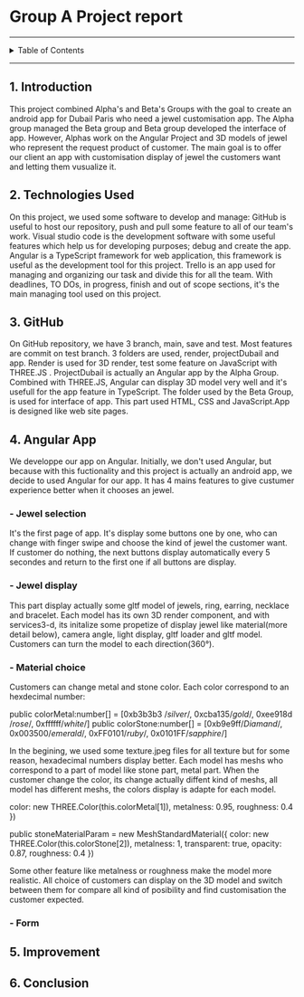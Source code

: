 
#  Group A Project report 

---

<details>
<summary>Table of Contents</summary>

Group A Project Report
1. Introduction
2. Techonologies Used
3. GitHub
4. Angular App
- Jewel selection
- Jewel display
- Material choice

- Form
1. Improvement
2. Conclusion  
</details>

---
## 1. Introduction
This project combined Alpha's and Beta's Groups with the goal to create an android app for Dubail Paris who need a jewel customisation app.
The Alpha group managed the Beta group and Beta group developed the interface of app.
However, Alphas work on the Angular Project and 3D models of jewel who
 represent the request product of customer.
 The main goal is to offer our client an app with customisation display of jewel the customers want and letting them vusualize it.


## 2. Technologies Used
On this project, we used some software to develop and manage:
GitHub is useful to host our repository, push and pull some feature to all of our team's work.
Visual studio code is the development software with some useful features which help us for developing purposes; debug and create the app.
Angular is a TypeScript framework for web application, this framework
is useful as the development tool for this project.
Trello is an app used for managing and organizing our task and divide this for all the team. With deadlines, TO DOs, in progress, finish and out of scope  sections, it's the main managing tool used on this project.
## 3. GitHub
On GitHub repository, we have 3 branch, main, save and test.
Most features are commit on test branch.
3 folders are used, render, projectDubail and app.
Render is used for 3D render, test some feature on JavaScript with THREE.JS .
ProjectDubail is actually an Angular app by the Alpha Group. Combined with THREE.JS, Angular can display 3D model very well and it's usefull for the app feature in TypeScript.
The folder used by the Beta Group, is used for interface of app. This part used HTML, CSS and JavaScript.App is designed like web site pages.
## 4. Angular App
We developpe our app on Angular. Initially, we don't used Angular, but because with this fuctionality and this project is actually an android app, we decide to used Angular for our app. It has 4 mains features to give custumer experience better when it chooses an jewel.
### - Jewel selection
It's the first page of app. It's display some buttons one by one, who can change with finger swipe and choose the kind of jewel the customer want. If customer do nothing, the next buttons display automatically every 5 secondes and return to the first one if all buttons are display.


### - Jewel display
This part display actually some gltf model of jewels, ring, earring, necklace and bracelet.
Each model has its own 3D render component, and with services3-d, its initalize some propetize of display jewel like material(more detail below), camera angle, light display, gltf loader and gltf model. Customers can turn the model to each direction(360°).
### - Material choice
Customers can change metal and stone color. Each color correspond to an hexdecimal number:

 public colorMetal:number[] = [0xb3b3b3 /*silver*/, 0xcba135/*gold*/, 0xee918d /*rose*/, 0xffffff/*white*/]
  public colorStone:number[] = [0xb9e9ff/*Diamand*/, 0x003500/*emerald*/, 0xFF0101/*ruby*/, 0x0101FF/*sapphire*/]

In the begining, we used some texture.jpeg files for all texture but for some reason, hexadecimal numbers display better.
Each model has meshs who correspond to a part of model like stone part, metal part. When the customer change the color, its change actually diffent kind of meshs, all model has different meshs,
the colors display is adapte for each model.

   color: new THREE.Color(this.colorMetal[1]),
    metalness: 0.95,
    roughness: 0.4
  })

  public stoneMaterialParam = new MeshStandardMaterial({
    color: new THREE.Color(this.colorStone[2]),
    metalness: 1,
    transparent: true,
    opacity: 0.87,
    roughness: 0.4
  })

  Some other feature like metalness or roughness make the model more realistic.
  All choice of customers can display on the 3D model and switch between them for compare all kind of posibility and find customisation the customer expected.



 
### - Form

## 5. Improvement

## 6. Conclusion



 

